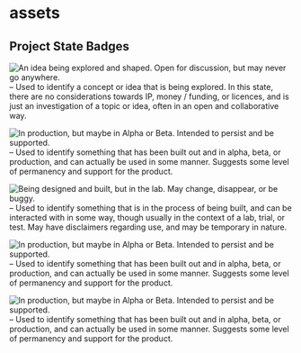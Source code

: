 # assets

## Project State Badges

<a rel="Inspiration" ><img alt="An idea being explored and shaped. Open for discussion, but may never go anywhere." style="border-width:0" src="https://assets.bcdevexchange.org/images/badges/inspiration.svg" title="An idea being explored and shaped. Open for discussion, but may never go anywhere." /></a> – Used to identify a concept or idea that is being explored. In this state, there are no considerations towards IP, money / funding, or licences, and is just an investigation of a topic or idea, often in an open and collaborative way. 

<a rel="Dormant" ><img alt="In production, but maybe in Alpha or Beta. Intended to persist and be supported." style="border-width:0" src="https://assets.bcdevexchange.org/images/badges/dormant.svg" title="In production, but maybe in Alpha or Beta. Intended to persist and be supported." /></a> – Used to identify something that has been built out and in alpha, beta, or production, and can actually be used in some manner. Suggests some level of permanency and support for the product.

<a rel="Exploration" ><img alt="Being designed and built, but in the lab. May change, disappear, or be buggy." style="border-width:0" src="https://assets.bcdevexchange.org/images/badges/exploration.svg" title="Being designed and built, but in the lab. May change, disappear, or be buggy." /></a> – Used to identify something that is in the process of being built, and can be interacted with in some way, though usually in the context of a lab, trial, or test. May have disclaimers regarding use, and may be temporary in nature. 

<a rel="Delivery" ><img alt="In production, but maybe in Alpha or Beta. Intended to persist and be supported." style="border-width:0" src="https://assets.bcdevexchange.org/images/badges/delivery.svg" title="In production, but maybe in Alpha or Beta. Intended to persist and be supported." /></a> – Used to identify something that has been built out and in alpha, beta, or production, and can actually be used in some manner. Suggests some level of permanency and support for the product.

<a rel="Retired" ><img alt="In production, but maybe in Alpha or Beta. Intended to persist and be supported." style="border-width:0" src="https://assets.bcdevexchange.org/images/badges/retired.svg" title="In production, but maybe in Alpha or Beta. Intended to persist and be supported." /></a> – Used to identify something that has been built out and in alpha, beta, or production, and can actually be used in some manner. Suggests some level of permanency and support for the product.